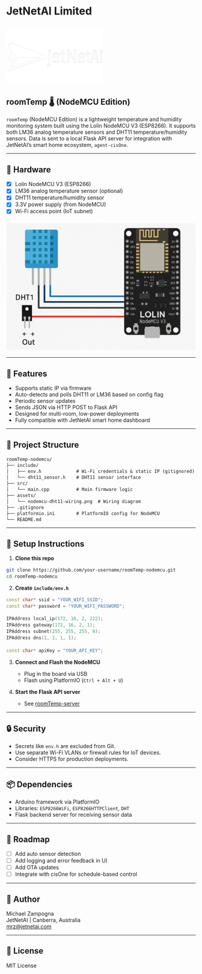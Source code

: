 # JetNetAI Limited

## ![jetnetai logo](./assets/jetnetai_logo.png)

## roomTemp 🌡️ (NodeMCU Edition)

`roomTemp` (NodeMCU Edition) is a lightweight temperature and humidity monitoring system built using the Lolin NodeMCU V3 (ESP8266). It supports both LM36 analog temperature sensors and DHT11 temperature/humidity sensors. Data is sent to a local Flask API server for integration with JetNetAI’s smart home ecosystem, `agent-cisOne`.

---

## 🔧 Hardware

- [x] Lolin NodeMCU V3 (ESP8266)
- [x] LM36 analog temperature sensor (optional)
- [x] DHT11 temperature/humidity sensor
- [x] 3.3V power supply (from NodeMCU)
- [x] Wi-Fi access point (IoT subnet)

### ![diagram](./assets/nodemcu-dht11-wiring.png)

---

## 📡 Features

- Supports static IP via firmware
- Auto-detects and polls DHT11 or LM36 based on config flag
- Periodic sensor updates
- Sends JSON via HTTP POST to Flask API
- Designed for multi-room, low-power deployments
- Fully compatible with JetNetAI smart home dashboard

---

## 📁 Project Structure

```
roomTemp-nodemcu/
├── include/
│   ├── env.h             # Wi-Fi credentials & static IP (gitignored)
│   └── dht11_sensor.h    # DHT11 sensor interface
├── src/
│   └── main.cpp          # Main firmware logic
├── assets/
│   └── nodemcu-dht11-wiring.png  # Wiring diagram
├── .gitignore
├── platformio.ini        # PlatformIO config for NodeMCU
└── README.md
```

---

## 🚀 Setup Instructions

1. **Clone this repo**

```bash
git clone https://github.com/your-username/roomTemp-nodemcu.git
cd roomTemp-nodemcu
```

2. **Create `include/env.h`**

```cpp
const char* ssid = "YOUR_WIFI_SSID";
const char* password = "YOUR_WIFI_PASSWORD";

IPAddress local_ip(172, 16, 2, 222);
IPAddress gateway(172, 16, 2, 1);
IPAddress subnet(255, 255, 255, 0);
IPAddress dns(1, 1, 1, 1);

const char* apiKey = "YOUR_API_KEY";
```

3. **Connect and Flash the NodeMCU**
   - Plug in the board via USB
   - Flash using PlatformIO (`Ctrl + Alt + U`)

4. **Start the Flask API server**
   - See [roomTemp-server](https://github.com/your-username/roomTemp-server)

---

## 🔒 Security

- Secrets like `env.h` are excluded from Git.
- Use separate Wi-Fi VLANs or firewall rules for IoT devices.
- Consider HTTPS for production deployments.

---

## 📦 Dependencies

- Arduino framework via PlatformIO
- Libraries: `ESP8266WiFi`, `ESP8266HTTPClient`, `DHT`
- Flask backend server for receiving sensor data

---

## 📅 Roadmap

- [ ] Add auto sensor detection
- [ ] Add logging and error feedback in UI
- [ ] Add OTA updates
- [ ] Integrate with cisOne for schedule-based control

---

## 🧠 Author

Michael Zampogna  
JetNetAI | Canberra, Australia  
[mrz@jetnetai.com](mailto:mrz@jetnetai.com)

---

## 📜 License

MIT License

